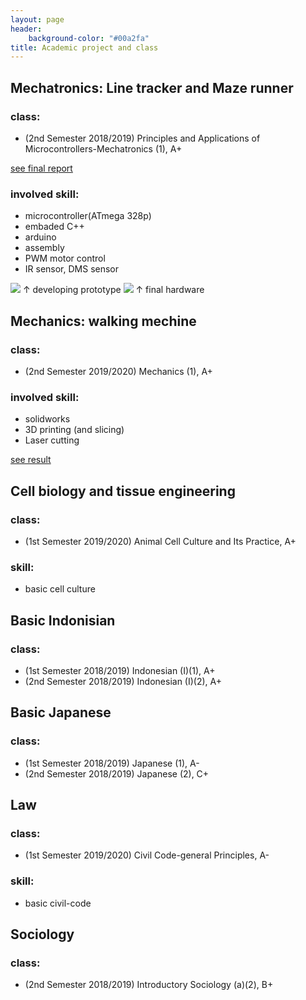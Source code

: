 ```yaml
---
layout: page
header:
    background-color: "#00a2fa"
title: Academic project and class
---
```


## Mechatronics: Line tracker and Maze runner
### class: 
- (2nd Semester 2018/2019) Principles and Applications of Microcontrollers-Mechatronics (1), A+

[see final report](https://drive.google.com/file/d/1jkH3s0UiruxpgFFvK7WJk3gC4RAzGuQd/view?usp=sharing)
### involved skill:
- microcontroller(ATmega 328p)
- embaded C++
- arduino
- assembly
- PWM motor control
- IR sensor, DMS sensor

![](https://i.imgur.com/nOpGfZM.jpg)
&uarr; developing prototype
![](https://i.imgur.com/aHJBKKO.png)
&uarr; final hardware


## Mechanics: walking mechine
### class:
-  (2nd Semester 2019/2020) Mechanics (1), A+

### involved skill:
- solidworks
- 3D printing (and slicing)
- Laser cutting

[see result](https://drive.google.com/file/d/1BYZLU4yTPGvUJkjnNEjisPtixb3QtqIa/view?usp=sharing)

## Cell biology and tissue engineering
### class:
- (1st Semester 2019/2020) Animal Cell Culture and Its Practice, A+

### skill:
- basic cell culture

## Basic Indonisian
### class:
- (1st Semester 2018/2019) Indonesian (I)(1), A+
- (2nd Semester 2018/2019) Indonesian (I)(2), A+

## Basic Japanese
### class:
- (1st Semester 2018/2019) Japanese (1), A-
- (2nd Semester 2018/2019) Japanese (2), C+

## Law
### class:
- (1st Semester 2019/2020) Civil Code-general Principles, A-

### skill:
- basic civil-code

## Sociology
### class:
- (2nd Semester 2018/2019) Introductory Sociology (a)(2), B+